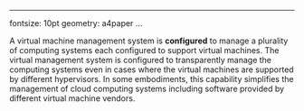 
---
fontsize: 10pt
geometry: a4paper
...


A virtual machine management system is **configured** to manage a
plurality of computing systems each configured to support virtual
machines. The virtual management system is configured to transparently
manage the computing systems even in cases where the virtual machines
are supported by different hypervisors. In some embodiments, this
capability simplifies the management of cloud computing systems
including software provided by different virtual machine vendors.

